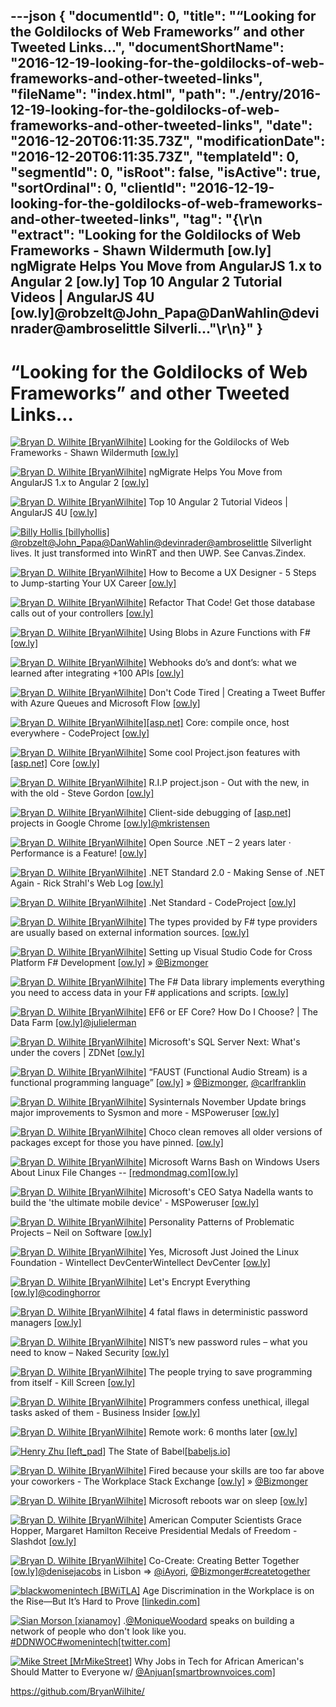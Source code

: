 ---json
{
  "documentId": 0,
  "title": "“Looking for the Goldilocks of Web Frameworks” and other Tweeted Links…",
  "documentShortName": "2016-12-19-looking-for-the-goldilocks-of-web-frameworks-and-other-tweeted-links",
  "fileName": "index.html",
  "path": "./entry/2016-12-19-looking-for-the-goldilocks-of-web-frameworks-and-other-tweeted-links",
  "date": "2016-12-20T06:11:35.73Z",
  "modificationDate": "2016-12-20T06:11:35.73Z",
  "templateId": 0,
  "segmentId": 0,
  "isRoot": false,
  "isActive": true,
  "sortOrdinal": 0,
  "clientId": "2016-12-19-looking-for-the-goldilocks-of-web-frameworks-and-other-tweeted-links",
  "tag": "{\r\n  \"extract\": \"Looking for the Goldilocks of Web Frameworks - Shawn Wildermuth [ow.ly] ngMigrate Helps You Move from AngularJS 1.x to Angular 2 [ow.ly] Top 10 Angular 2 Tutorial Videos | AngularJS 4U [ow.ly]@robzelt@John_Papa@DanWahlin@devinrader@ambroselittle Silverli...\"\r\n}"
}
---

# “Looking for the Goldilocks of Web Frameworks” and other Tweeted Links…

[<img alt="Bryan D. Wilhite [BryanWilhite]" src="https://songhay.blob.core.windows.net/shared-social-twitter/BryanWilhite.jpeg">](http://songhayblog.azurewebsites.net/ "Bryan D. Wilhite [BryanWilhite]") Looking for the Goldilocks of Web Frameworks - Shawn Wildermuth [[ow.ly]](http://wildermuth.com/2016/11/21/Looking-for-the-Goldilocks-of-Web-Frameworks)

[<img alt="Bryan D. Wilhite [BryanWilhite]" src="https://songhay.blob.core.windows.net/shared-social-twitter/BryanWilhite.jpeg">](http://songhayblog.azurewebsites.net/ "Bryan D. Wilhite [BryanWilhite]") ngMigrate Helps You Move from AngularJS 1.x to Angular 2 [[ow.ly]](https://www.telerik.com/blogs/ngmigrate-helps-you-move-from-angularjs-1-to-angular-2)

[<img alt="Bryan D. Wilhite [BryanWilhite]" src="https://songhay.blob.core.windows.net/shared-social-twitter/BryanWilhite.jpeg">](http://songhayblog.azurewebsites.net/ "Bryan D. Wilhite [BryanWilhite]") Top 10 Angular 2 Tutorial Videos | AngularJS 4U [[ow.ly]](http://www.angularjs4u.com/angularjs2/top-10-angular-2-tutorial-videos/)

[<img alt="Billy Hollis [billyhollis]" src="https://songhay.blob.core.windows.net/shared-social-twitter/billyhollis.jpeg">](http://billyhollis.com/ "Billy Hollis [billyhollis]")[@robzelt](http://twitter.com/robzelt)[@John_Papa](http://twitter.com/John_Papa)[@DanWahlin](http://twitter.com/DanWahlin)[@devinrader](http://twitter.com/devinrader)[@ambroselittle](http://twitter.com/ambroselittle) Silverlight lives. It just transformed into WinRT and then UWP. See Canvas.Zindex.

[<img alt="Bryan D. Wilhite [BryanWilhite]" src="https://songhay.blob.core.windows.net/shared-social-twitter/BryanWilhite.jpeg">](http://songhayblog.azurewebsites.net/ "Bryan D. Wilhite [BryanWilhite]") How to Become a UX Designer - 5 Steps to Jump-starting Your UX Career [[ow.ly]](https://www.kylejlarson.com/blog/how-to-become-a-ux-designer/)

[<img alt="Bryan D. Wilhite [BryanWilhite]" src="https://songhay.blob.core.windows.net/shared-social-twitter/BryanWilhite.jpeg">](http://songhayblog.azurewebsites.net/ "Bryan D. Wilhite [BryanWilhite]") Refactor That Code! Get those database calls out of your controllers [[ow.ly]](http://ow.ly/DXwt306qGuw)

[<img alt="Bryan D. Wilhite [BryanWilhite]" src="https://songhay.blob.core.windows.net/shared-social-twitter/BryanWilhite.jpeg">](http://songhayblog.azurewebsites.net/ "Bryan D. Wilhite [BryanWilhite]") Using Blobs in Azure Functions with F# [[ow.ly]](https://markheath.net/post/using-blobs-in-azure-functions-with-fsharp)

[<img alt="Bryan D. Wilhite [BryanWilhite]" src="https://songhay.blob.core.windows.net/shared-social-twitter/BryanWilhite.jpeg">](http://songhayblog.azurewebsites.net/ "Bryan D. Wilhite [BryanWilhite]") Webhooks do’s and dont’s: what we learned after integrating +100 APIs [[ow.ly]](https://restful.io/webhooks-dos-and-dont-s-what-we-learned-after-integrating-100-apis-d567405a3671?gi=765d71eb16e9#.pj9q37lta)

[<img alt="Bryan D. Wilhite [BryanWilhite]" src="https://songhay.blob.core.windows.net/shared-social-twitter/BryanWilhite.jpeg">](http://songhayblog.azurewebsites.net/ "Bryan D. Wilhite [BryanWilhite]") Don't Code Tired | Creating a Tweet Buffer with Azure Queues and Microsoft Flow [[ow.ly]](http://dontcodetired.com/blog/post/Creating-a-Tweet-Buffer-with-Azure-Queues-and-Microsoft-Flow)

[<img alt="Bryan D. Wilhite [BryanWilhite]" src="https://songhay.blob.core.windows.net/shared-social-twitter/BryanWilhite.jpeg">](http://songhayblog.azurewebsites.net/ "Bryan D. Wilhite [BryanWilhite]")[[asp.net]](http://ASP.NET) Core: compile once, host everywhere - CodeProject [[ow.ly]](https://www.codeproject.com/Articles/1117251/ASP-NET-Core-compile-once-host-everywhere)

[<img alt="Bryan D. Wilhite [BryanWilhite]" src="https://songhay.blob.core.windows.net/shared-social-twitter/BryanWilhite.jpeg">](http://songhayblog.azurewebsites.net/ "Bryan D. Wilhite [BryanWilhite]") Some cool Project.json features with [[asp.net]](http://ASP.NET) Core [[ow.ly]](https://www.talkingdotnet.com/cool-project-json-features-with-asp-net-core/)

[<img alt="Bryan D. Wilhite [BryanWilhite]" src="https://songhay.blob.core.windows.net/shared-social-twitter/BryanWilhite.jpeg">](http://songhayblog.azurewebsites.net/ "Bryan D. Wilhite [BryanWilhite]") R.I.P project.json - Out with the new, in with the old - Steve Gordon [[ow.ly]](https://www.stevejgordon.co.uk/project-json-replaced-by-csproj)

[<img alt="Bryan D. Wilhite [BryanWilhite]" src="https://songhay.blob.core.windows.net/shared-social-twitter/BryanWilhite.jpeg">](http://songhayblog.azurewebsites.net/ "Bryan D. Wilhite [BryanWilhite]") Client-side debugging of [[asp.net]](http://ASP.NET) projects in Google Chrome [[ow.ly]](https://devblogs.microsoft.com/aspnet/client-side-debugging-of-asp-net-projects-in-google-chrome/)[@mkristensen](http://twitter.com/mkristensen)

[<img alt="Bryan D. Wilhite [BryanWilhite]" src="https://songhay.blob.core.windows.net/shared-social-twitter/BryanWilhite.jpeg">](http://songhayblog.azurewebsites.net/ "Bryan D. Wilhite [BryanWilhite]") Open Source .NET – 2 years later · Performance is a Feature! [[ow.ly]](https://mattwarren.org/2016/11/23/open-source-net-2-years-later/)

[<img alt="Bryan D. Wilhite [BryanWilhite]" src="https://songhay.blob.core.windows.net/shared-social-twitter/BryanWilhite.jpeg">](http://songhayblog.azurewebsites.net/ "Bryan D. Wilhite [BryanWilhite]") .NET Standard 2.0 - Making Sense of .NET Again - Rick Strahl's Web Log [[ow.ly]](https://weblog.west-wind.com/posts/2016/Nov/23/NET-Standard-20-Making-Sense-of-NET-Again)

[<img alt="Bryan D. Wilhite [BryanWilhite]" src="https://songhay.blob.core.windows.net/shared-social-twitter/BryanWilhite.jpeg">](http://songhayblog.azurewebsites.net/ "Bryan D. Wilhite [BryanWilhite]") .Net Standard - CodeProject [[ow.ly]](https://www.codeproject.com/Articles/1156627/Net-Standard)

[<img alt="Bryan D. Wilhite [BryanWilhite]" src="https://songhay.blob.core.windows.net/shared-social-twitter/BryanWilhite.jpeg">](http://songhayblog.azurewebsites.net/ "Bryan D. Wilhite [BryanWilhite]") The types provided by F# type providers are usually based on external information sources. [[ow.ly]](https://docs.microsoft.com/en-us/dotnet/fsharp/tutorials/type-providers/index)

[<img alt="Bryan D. Wilhite [BryanWilhite]" src="https://songhay.blob.core.windows.net/shared-social-twitter/BryanWilhite.jpeg">](http://songhayblog.azurewebsites.net/ "Bryan D. Wilhite [BryanWilhite]") Setting up Visual Studio Code for Cross Platform F# Development [[ow.ly]](http://jeremykruer.com/setting-up-visual-studio-code-for-cross-platform-f-development/) » [@Bizmonger](http://twitter.com/Bizmonger)

[<img alt="Bryan D. Wilhite [BryanWilhite]" src="https://songhay.blob.core.windows.net/shared-social-twitter/BryanWilhite.jpeg">](http://songhayblog.azurewebsites.net/ "Bryan D. Wilhite [BryanWilhite]") The F# Data library implements everything you need to access data in your F# applications and scripts. [[ow.ly]](http://fsharp.github.io/FSharp.Data/)

[<img alt="Bryan D. Wilhite [BryanWilhite]" src="https://songhay.blob.core.windows.net/shared-social-twitter/BryanWilhite.jpeg">](http://songhayblog.azurewebsites.net/ "Bryan D. Wilhite [BryanWilhite]") EF6 or EF Core? How Do I Choose? | The Data Farm [[ow.ly]](http://thedatafarm.com/data-access/ef6-or-ef-core-how-do-i-choose/)[@julielerman](http://twitter.com/julielerman)

[<img alt="Bryan D. Wilhite [BryanWilhite]" src="https://songhay.blob.core.windows.net/shared-social-twitter/BryanWilhite.jpeg">](http://songhayblog.azurewebsites.net/ "Bryan D. Wilhite [BryanWilhite]") Microsoft's SQL Server Next: What's under the covers | ZDNet [[ow.ly]](https://www.zdnet.com:443/article/microsofts-sql-server-next-whats-under-the-covers/#ftag=RSSbaffb68)

[<img alt="Bryan D. Wilhite [BryanWilhite]" src="https://songhay.blob.core.windows.net/shared-social-twitter/BryanWilhite.jpeg">](http://songhayblog.azurewebsites.net/ "Bryan D. Wilhite [BryanWilhite]") “FAUST (Functional Audio Stream) is a functional programming language” [[ow.ly]](https://github.com/grame-cncm/faust) » [@Bizmonger](http://twitter.com/Bizmonger), [@carlfranklin](http://twitter.com/carlfranklin)

[<img alt="Bryan D. Wilhite [BryanWilhite]" src="https://songhay.blob.core.windows.net/shared-social-twitter/BryanWilhite.jpeg">](http://songhayblog.azurewebsites.net/ "Bryan D. Wilhite [BryanWilhite]") Sysinternals November Update brings major improvements to Sysmon and more - MSPoweruser [[ow.ly]](https://mspoweruser.com/sysinternals-november-update-brings-major-improvements-sysmon/)

[<img alt="Bryan D. Wilhite [BryanWilhite]" src="https://songhay.blob.core.windows.net/shared-social-twitter/BryanWilhite.jpeg">](http://songhayblog.azurewebsites.net/ "Bryan D. Wilhite [BryanWilhite]") Choco clean removes all older versions of packages except for those you have pinned. [[ow.ly]](https://github.com/chocolatey-archive/chocolatey/issues/259)

[<img alt="Bryan D. Wilhite [BryanWilhite]" src="https://songhay.blob.core.windows.net/shared-social-twitter/BryanWilhite.jpeg">](http://songhayblog.azurewebsites.net/ "Bryan D. Wilhite [BryanWilhite]") Microsoft Warns Bash on Windows Users About Linux File Changes -- [[redmondmag.com]](http://Redmondmag.com)[[ow.ly]](https://redmondmag.com/articles/2016/11/18/microsoft-warns-bash-on-windows.aspx)

[<img alt="Bryan D. Wilhite [BryanWilhite]" src="https://songhay.blob.core.windows.net/shared-social-twitter/BryanWilhite.jpeg">](http://songhayblog.azurewebsites.net/ "Bryan D. Wilhite [BryanWilhite]") Microsoft's CEO Satya Nadella wants to build the 'the ultimate mobile device' - MSPoweruser [[ow.ly]](https://mspoweruser.com/microsofts-ceo-satya-nadella-wants-build-ultimate-mobile-device/)

[<img alt="Bryan D. Wilhite [BryanWilhite]" src="https://songhay.blob.core.windows.net/shared-social-twitter/BryanWilhite.jpeg">](http://songhayblog.azurewebsites.net/ "Bryan D. Wilhite [BryanWilhite]") Personality Patterns of Problematic Projects – Neil on Software [[ow.ly]](https://neilonsoftware.com/difficult-people-on-software-projects/)

[<img alt="Bryan D. Wilhite [BryanWilhite]" src="https://songhay.blob.core.windows.net/shared-social-twitter/BryanWilhite.jpeg">](http://songhayblog.azurewebsites.net/ "Bryan D. Wilhite [BryanWilhite]") Yes, Microsoft Just Joined the Linux Foundation - Wintellect DevCenterWintellect DevCenter [[ow.ly]](https://www.wintellect.com/yes-microsoft-just-joined-linux-foundation/)

[<img alt="Bryan D. Wilhite [BryanWilhite]" src="https://songhay.blob.core.windows.net/shared-social-twitter/BryanWilhite.jpeg">](http://songhayblog.azurewebsites.net/ "Bryan D. Wilhite [BryanWilhite]") Let's Encrypt Everything [[ow.ly]](https://blog.codinghorror.com/lets-encrypt-everything/)[@codinghorror](http://twitter.com/codinghorror)

[<img alt="Bryan D. Wilhite [BryanWilhite]" src="https://songhay.blob.core.windows.net/shared-social-twitter/BryanWilhite.jpeg">](http://songhayblog.azurewebsites.net/ "Bryan D. Wilhite [BryanWilhite]") 4 fatal flaws in deterministic password managers [[ow.ly]](https://tonyarcieri.com/4-fatal-flaws-in-deterministic-password-managers)

[<img alt="Bryan D. Wilhite [BryanWilhite]" src="https://songhay.blob.core.windows.net/shared-social-twitter/BryanWilhite.jpeg">](http://songhayblog.azurewebsites.net/ "Bryan D. Wilhite [BryanWilhite]") NIST’s new password rules – what you need to know – Naked Security [[ow.ly]](https://nakedsecurity.sophos.com/2016/08/18/nists-new-password-rules-what-you-need-to-know/)

[<img alt="Bryan D. Wilhite [BryanWilhite]" src="https://songhay.blob.core.windows.net/shared-social-twitter/BryanWilhite.jpeg">](http://songhayblog.azurewebsites.net/ "Bryan D. Wilhite [BryanWilhite]") The people trying to save programming from itself - Kill Screen [[ow.ly]](https://killscreen.com/previously/articles/people-trying-save-programming/)

[<img alt="Bryan D. Wilhite [BryanWilhite]" src="https://songhay.blob.core.windows.net/shared-social-twitter/BryanWilhite.jpeg">](http://songhayblog.azurewebsites.net/ "Bryan D. Wilhite [BryanWilhite]") Programmers confess unethical, illegal tasks asked of them - Business Insider [[ow.ly]](https://www.businessinsider.com/programmers-confess-unethical-illegal-tasks-asked-of-them-2016-11?r=UK&IR=T)

[<img alt="Bryan D. Wilhite [BryanWilhite]" src="https://songhay.blob.core.windows.net/shared-social-twitter/BryanWilhite.jpeg">](http://songhayblog.azurewebsites.net/ "Bryan D. Wilhite [BryanWilhite]") Remote work: 6 months later [[ow.ly]](https://tailordev.fr/blog/2016/11/18/remote-work-6-months-later/)

[<img alt="Henry Zhu [left_pad]" src="https://songhay.blob.core.windows.net/shared-social-twitter/left_pad.jpeg">](http://github.com/hzoo "Henry Zhu [left_pad]") The State of Babel[[babeljs.io]](https://babeljs.io/blog/2016/12/07/the-state-of-babel)

[<img alt="Bryan D. Wilhite [BryanWilhite]" src="https://songhay.blob.core.windows.net/shared-social-twitter/BryanWilhite.jpeg">](http://songhayblog.azurewebsites.net/ "Bryan D. Wilhite [BryanWilhite]") Fired because your skills are too far above your coworkers - The Workplace Stack Exchange [[ow.ly]](https://workplace.stackexchange.com/questions/79992/fired-because-your-skills-are-too-far-above-your-coworkers) » [@Bizmonger](http://twitter.com/Bizmonger)

[<img alt="Bryan D. Wilhite [BryanWilhite]" src="https://songhay.blob.core.windows.net/shared-social-twitter/BryanWilhite.jpeg">](http://songhayblog.azurewebsites.net/ "Bryan D. Wilhite [BryanWilhite]") Microsoft reboots war on sleep [[ow.ly]](https://m.signalvnoise.com:443/microsoft-reboots-war-on-sleep/#.8ug5ovh89)

[<img alt="Bryan D. Wilhite [BryanWilhite]" src="https://songhay.blob.core.windows.net/shared-social-twitter/BryanWilhite.jpeg">](http://songhayblog.azurewebsites.net/ "Bryan D. Wilhite [BryanWilhite]") American Computer Scientists Grace Hopper, Margaret Hamilton Receive Presidential Medals of Freedom - Slashdot [[ow.ly]](https://developers.slashdot.org/story/16/11/23/0457211/american-computer-scientists-grace-hopper-margaret-hamilton-receive-presidential-medals-of-freedom?utm_source=feedly1.0mainlinkanon&utm_medium=feed)

[<img alt="Bryan D. Wilhite [BryanWilhite]" src="https://songhay.blob.core.windows.net/shared-social-twitter/BryanWilhite.jpeg">](http://songhayblog.azurewebsites.net/ "Bryan D. Wilhite [BryanWilhite]") Co-Create: Creating Better Together [[ow.ly]](https://www.youtube.com/watch?v=PBdtXCDdJqk)[@denisejacobs](http://twitter.com/denisejacobs) in Lisbon => [@iAyori](http://twitter.com/iAyori), [@Bizmonger](http://twitter.com/Bizmonger)[#createtogether](http://twitter.com/search?q=%23createtogether)

[<img alt="blackwomenintech [BWiTLA]" src="https://songhay.blob.core.windows.net/shared-social-twitter/BWiTLA.jpeg">](http://www.blackwomenintech.org/ "blackwomenintech [BWiTLA]") Age Discrimination in the Workplace is on the Rise—But It’s Hard to Prove [[linkedin.com]](https://www.linkedin.com/pulse/age-discrimination-workplace-risebut-its-hard-prove-john-mcdermott)

[<img alt="Sian Morson [xianamoy]" src="https://songhay.blob.core.windows.net/shared-social-twitter/xianamoy.jpg">](http://www.samoymorson.com/ "Sian Morson [xianamoy]") .[@MoniqueWoodard](http://twitter.com/MoniqueWoodard) speaks on building a network of people who don't look like you. [#DDNWOC](http://twitter.com/search?q=%23DDNWOC)[#womenintech](http://twitter.com/search?q=%23womenintech)[[twitter.com]](https://twitter.com/xianamoy/status/806611107435581440/photo/1)

[<img alt="Mike Street [MrMikeStreet]" src="https://songhay.blob.core.windows.net/shared-social-twitter/MrMikeStreet.jpg">](http://smartbrownvoices.com/ "Mike Street [MrMikeStreet]") Why Jobs in Tech for African American's Should Matter to Everyone w/ [@Anjuan](http://twitter.com/Anjuan)[[smartbrownvoices.com]](http://smartbrownvoices.com/podcast/jobs-tech-african-american-matter-everyone-w-anjuan/?utm_source=ReviveOldPost&utm_medium=social&utm_campaign=ReviveOldPost)

<https://github.com/BryanWilhite/>
